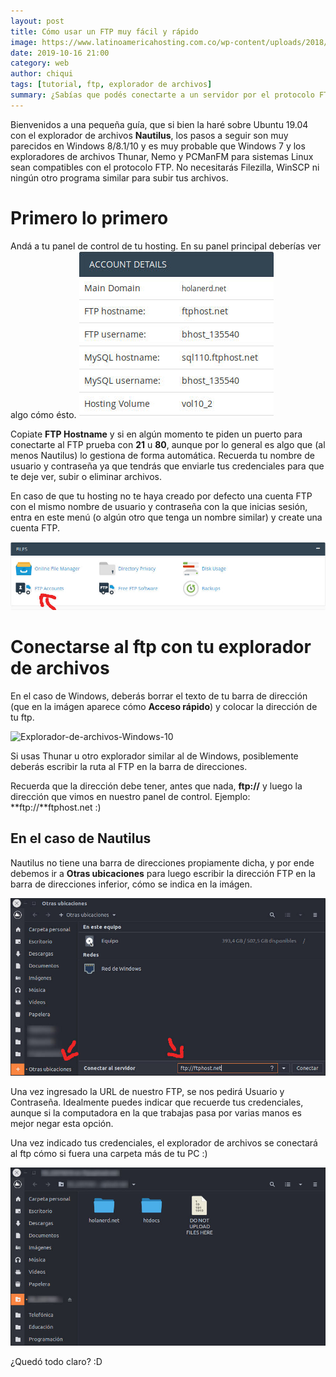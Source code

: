 ```yaml
---
layout: post
title: Cómo usar un FTP muy fácil y rápido
image: https://www.latinoamericahosting.com.co/wp-content/uploads/2018/12/FTP-SFTP-FTPS.jpg
date: 2019-10-16 21:00
category: web
author: chiqui
tags: [tutorial, ftp, explorador de archivos]
summary: ¿Sabías que podés conectarte a un servidor por el protocolo FTP sin instalar ningún programa extra?
---
```


Bienvenidos a una pequeña guía, que si bien la haré sobre Ubuntu 19.04 con el explorador de archivos **Nautilus**, los pasos a seguir son muy parecidos en Windows 8/8.1/10 y es muy probable que Windows 7 y los exploradores de archivos Thunar, Nemo y PCManFM para sistemas Linux sean compatibles con el protocolo FTP.
No necesitarás Filezilla, WinSCP ni ningún otro programa similar para subir tus archivos.

# Primero lo primero
Andá a tu panel de control de tu hosting. En su panel principal deberías ver algo cómo ésto.
![Cuenta-de-ftp](https://raw.githubusercontent.com/Chiqui1234/holanerd-jekyll/master/assets/img/como-usar-un-ftp-muy-facil-y-rapido/ftpAccount.jpg)

Copiate **FTP Hostname** y si en algún momento te piden un puerto para conectarte al FTP prueba con **21** u **80**, aunque por lo general es algo que (al menos Nautilus) lo gestiona de forma automática. Recuerda tu nombre de usuario y contraseña ya que tendrás que enviarle tus credenciales para que te deje ver, subir o eliminar archivos.

En caso de que tu hosting no te haya creado por defecto una cuenta FTP con el mismo nombre de usuario y contraseña con la que inicias sesión, entra en este menú (o algún otro que tenga un nombre similar) y create una cuenta FTP.

![Vista-de-cuentas-ftp](https://raw.githubusercontent.com/Chiqui1234/holanerd-jekyll/master/assets/img/como-usar-un-ftp-muy-facil-y-rapido/ftpAccounts.jpg)

# Conectarse al ftp con tu explorador de archivos
En el caso de Windows, deberás borrar el texto de tu barra de dirección (que en la imágen aparece cómo **Acceso rápido**) y colocar la dirección de tu ftp.

![Explorador-de-archivos-Windows-10](https://i1.wp.com/www.tecnicomo.com/wp-content/uploads/2015/09/C%C3%B3mo-acceder-al-Explorador-de-archivos-en-Windows-10-2.png)

Si usas Thunar u otro explorador similar al de Windows, posiblemente deberás escribir la ruta al FTP en la barra de direcciones.

Recuerda que la dirección debe tener, antes que nada, **ftp://** y luego la dirección que vimos en nuestro panel de control.
Ejemplo: **ftp://**ftphost.net :)

## En el caso de Nautilus

Nautilus no tiene una barra de direcciones propiamente dicha, y por ende debemos ir a **Otras ubicaciones** para luego escribir la dirección FTP en la barra de direcciones inferior, cómo se indica en la imágen.

![Explorador-de-archivos-Nautilus](https://raw.githubusercontent.com/Chiqui1234/holanerd-jekyll/master/assets/img/como-usar-un-ftp-muy-facil-y-rapido/conection1.jpg)

Una vez ingresado la URL de nuestro FTP, se nos pedirá Usuario y Contraseña.
Idealmente puedes indicar que recuerde tus credenciales, aunque si la computadora en la que trabajas pasa por varias manos es mejor negar esta opción.

Una vez indicado tus credenciales, el explorador de archivos se conectará al ftp cómo si fuera una carpeta más de tu PC :)

![Explorador-de-archivos-Nautilus](https://raw.githubusercontent.com/Chiqui1234/holanerd-jekyll/master/assets/img/como-usar-un-ftp-muy-facil-y-rapido/conection2.jpg)

¿Quedó todo claro? :D